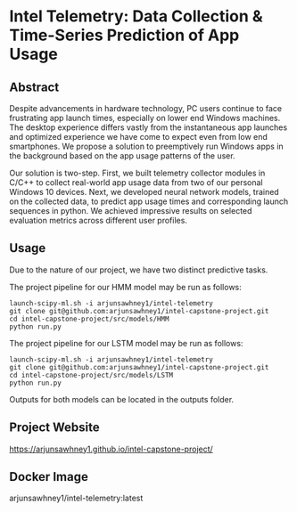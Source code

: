 # Intel Telemetry: Data Collection & Time-Series Prediction of App Usage
## Abstract
Despite advancements in hardware technology, PC users continue to face frustrating app launch times, especially on lower end Windows machines. The desktop experience differs vastly from the instantaneous app launches and optimized experience we have come to expect even from low end smartphones. We propose a solution to preemptively run Windows apps in the background based on the app usage patterns of the user. 

Our solution is two-step. First, we built telemetry collector modules in C/C++ to collect real-world app usage data from two of our personal Windows 10 devices. Next, we developed neural network models, trained on the collected data, to predict app usage times and corresponding launch sequences in python. We achieved impressive results on selected evaluation metrics across different user profiles. 

## Usage
Due to the nature of our project, we have two distinct predictive tasks.

The project pipeline for our HMM model may be run as follows:
```
launch-scipy-ml.sh -i arjunsawhney1/intel-telemetry
git clone git@github.com:arjunsawhney1/intel-capstone-project.git
cd intel-capstone-project/src/models/HMM
python run.py
```

The project pipeline for our LSTM model may be run as follows:
```
launch-scipy-ml.sh -i arjunsawhney1/intel-telemetry
git clone git@github.com:arjunsawhney1/intel-capstone-project.git
cd intel-capstone-project/src/models/LSTM
python run.py
```

Outputs for both models can be located in the outputs folder.

## Project Website
https://arjunsawhney1.github.io/intel-capstone-project/

## Docker Image
arjunsawhney1/intel-telemetry:latest
